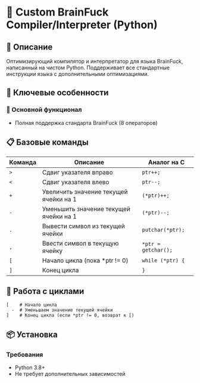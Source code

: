 # 🧠 Custom BrainFuck Compiler/Interpreter (Python)

## 📜 Описание
Оптимизирующий компилятор и интерпретатор для языка BrainFuck, написанный на чистом Python. Поддерживает все стандартные инструкции языка с дополнительными оптимизациями.

## 🌟 Ключевые особенности
### 🚀 Основной функционал
- Полная поддержка стандарта BrainFuck (8 операторов)
  
## 📋 Базовые команды

| Команда | Описание                                | Аналог на C          |
|---------|----------------------------------------|----------------------|
| `>`     | Сдвиг указателя вправо                 | `ptr++;`             |
| `<`     | Сдвиг указателя влево                  | `ptr--;`             |
| `+`     | Увеличить значение текущей ячейки на 1 | `(*ptr)++;`          |
| `-`     | Уменьшить значение текущей ячейки на 1 | `(*ptr)--;`          |
| `.`     | Вывести символ из текущей ячейки       | `putchar(*ptr);`     |
| `,`     | Ввести символ в текущую ячейку         | `*ptr = getchar();`  |
| `[`     | Начало цикла (пока *ptr != 0)          | `while (*ptr) {`     |
| `]`     | Конец цикла                            | `}`                  |

## 🔄 Работа с циклами
```brainfuck
[    # Начало цикла
  -  # Уменьшаем значение текущей ячейки
]    # Конец цикла (если *ptr != 0, возврат к [)
```

## 📦 Установка

### Требования
- Python 3.8+
- Не требует дополнительных зависимостей
  
